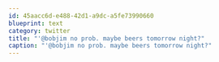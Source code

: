 ```yaml
---
id: 45aacc6d-e488-42d1-a9dc-a5fe73990660
blueprint: text
category: twitter
title: "'@bobjim no prob. maybe beers tomorrow night?"
caption: "'@bobjim no prob. maybe beers tomorrow night?"
---
```

